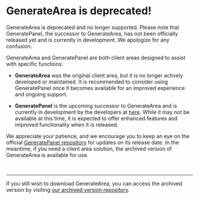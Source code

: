 # GenerateArea is deprecated!
GenerateArea is deprecated and no longer supported. Please note that GeneratePanel, the successor to GenerateArea, has not been officially released yet and is currently in development. We apologize for any confusion.

GenerateArea and GeneratePanel are both client areas designed to assist with specific functions:

- **GenerateArea** was the original client area, but it is no longer actively developed or maintained. It is recommended to consider using GeneratePanel once it becomes available for an improved experience and ongoing support.

- **GeneratePanel** is the upcoming successor to GenerateArea and is currently in development by the developers at <a href="https://github.com/GenerateApps/GeneratePanel">here</a>. While it may not be available at this time, it is expected to offer enhanced features and improved functionality when it is released.

We appreciate your patience, and we encourage you to keep an eye on the official <a href="https://github.com/GenerateApps/GeneratePanel">GeneratePanel repository</a> for updates on its release date. In the meantime, if you need a client area solution, the archived version of GenerateArea is available for use.

<br>
<hr>






If you still wish to download GenerateArea, you can access the archived version by visiting <a href="https://github.com/GenerateApps/GenerateArea-archive">our archived version repository</a>.
